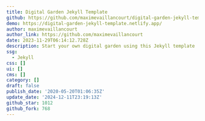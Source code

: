 ```yaml
---
title: Digital Garden Jekyll Template
github: https://github.com/maximevaillancourt/digital-garden-jekyll-template
demo: https://digital-garden-jekyll-template.netlify.app/
author: maximevaillancourt
author_link: https://github.com/maximevaillancourt
date: 2023-11-29T06:14:12.728Z
description: Start your own digital garden using this Jekyll template
ssg:
  - Jekyll
css: []
ui: []
cms: []
category: []
draft: false
publish_date: '2020-05-20T01:06:35Z'
update_date: '2024-12-11T23:19:13Z'
github_star: 1012
github_fork: 768
---
```

